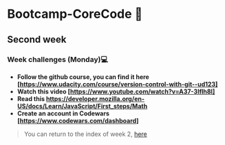 # Bootcamp-CoreCode 🚀

## Second week
### Week challenges (Monday)💻
- **Follow the github course, you can find it here [https://www.udacity.com/course/version-control-with-git--ud123]**
- **Watch this video [https://www.youtube.com/watch?v=A37-3lflh8I]**
- **Read this https://developer.mozilla.org/en-US/docs/Learn/JavaScript/First_steps/Math** 
- **Create an account in Codewars [https://www.codewars.com/dashboard]**

> You can return to the index of week 2, [here](indexWeek2.md)